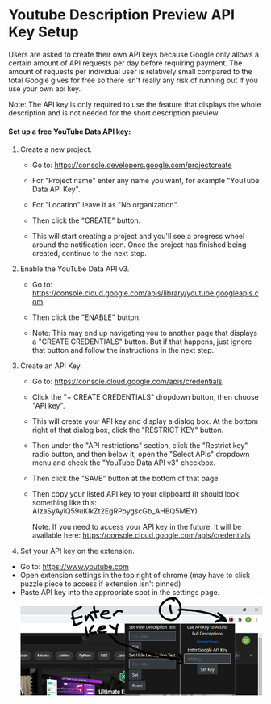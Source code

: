 # Youtube Description Preview API Key Setup
Users are asked to create their own API keys because Google only allows a certain amount of API requests per day before requiring payment. The amount of requests per individual user is relatively small compared to the total Google gives for free so there isn't really any risk of running out if you use your own api key.

Note: The API key is only required to use the feature that displays the whole description and is not needed for the short description preview.

#### Set up a free YouTube Data API key:

1. Create a new project.

   * Go to: https://console.developers.google.com/projectcreate
     
   * For "Project name" enter any name you want, for example
     "YouTube Data API Key".
   
   * For "Location" leave it as "No organization".
   
   * Then click the "CREATE" button.
   
   * This will start creating a project and you'll see a progress wheel around
     the notification icon. Once the project has finished being created,
     continue to the next step.

2. Enable the YouTube Data API v3.
   
   * Go to: https://console.cloud.google.com/apis/library/youtube.googleapis.com

   * Then click the "ENABLE" button.
   
   * Note: This may end up navigating you to another page that displays a 
     "CREATE CREDENTIALS" button. But if that happens, just ignore that button 
     and follow the instructions in the next step.

3. Create an API Key.
   
   * Go to: https://console.cloud.google.com/apis/credentials

   * Click the "+ CREATE CREDENTIALS" dropdown button, then choose "API key".

   * This will create your API key and display a dialog box. At the bottom 
     right of that dialog box, click the "RESTRICT KEY" button.

   * Then under the "API restrictions" section, click the "Restrict key" radio 
     button, and then below it, open the "Select APIs" dropdown menu and check
     the "YouTube Data API v3" checkbox.

   * Then click the "SAVE" button at the bottom of that page.
   
   * Then copy your listed API key to your clipboard (it should look something 
     like this: AIzaSyAylQ59uKlkZt2EgRPoygscGb_AHBQ5MEY).
    
     Note: If you need to access your API key in the future, it will be
     available here:
     https://console.cloud.google.com/apis/credentials
     
4. Set your API key on the extension.
  
  * Go to: https://www.youtube.com
  * Open extension settings in the top right of chrome (may have to click puzzle piece to access if extension isn't pinned)
  * Paste API key into the appropriate spot in the settings page.
  ![](APIDirections.PNG)
